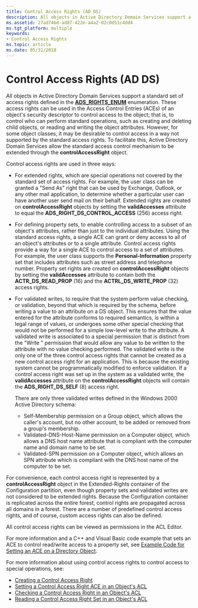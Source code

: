 ```yaml
---
title: Control Access Rights (AD DS)
description: All objects in Active Directory Domain Services support a standard set of access rights defined in the ADS\_RIGHTS\_ENUM enumeration.
ms.assetid: 27ad74bd-ad87-422e-a4a2-02c0d51c4dd4
ms.tgt_platform: multiple
keywords:
- Control Access Rights
ms.topic: article
ms.date: 05/31/2018
---
```


# Control Access Rights (AD DS)

All objects in Active Directory Domain Services support a standard set of access rights defined in the [**ADS\_RIGHTS\_ENUM**](https://docs.microsoft.com/windows/win32/api/iads/ne-iads-ads_rights_enum) enumeration. These access rights can be used in the Access Control Entries (ACEs) of an object's security descriptor to control access to the object; that is, to control who can perform standard operations, such as creating and deleting child objects, or reading and writing the object attributes. However, for some object classes, it may be desirable to control access in a way not supported by the standard access rights. To facilitate this, Active Directory Domain Services allow the standard access control mechanism to be extended through the **controlAccessRight** object.

Control access rights are used in three ways:

-   For extended rights, which are special operations not covered by the standard set of access rights. For example, the user class can be granted a "Send As" right that can be used by Exchange, Outlook, or any other mail application, to determine whether a particular user can have another user send mail on their behalf. Extended rights are created on **controlAccessRight** objects by setting the **validAccesses** attribute to equal the **ADS\_RIGHT\_DS\_CONTROL\_ACCESS** (256) access right.
-   For defining property sets, to enable controlling access to a subset of an object's attributes, rather than just to the individual attributes. Using the standard access rights, a single ACE can grant or deny access to all of an object's attributes or to a single attribute. Control access rights provide a way for a single ACE to control access to a set of attributes. For example, the user class supports the **Personal-Information** property set that includes attributes such as street address and telephone number. Property set rights are created on **controlAccessRight** objects by setting the **validAccesses** attribute to contain both the **ACTR\_DS\_READ\_PROP** (16) and the **ACTRL\_DS\_WRITE\_PROP** (32) access rights.
-   For validated writes, to require that the system perform value checking, or validation, beyond that which is required by the schema, before writing a value to an attribute on a DS object. This ensures that the value entered for the attribute conforms to required semantics, is within a legal range of values, or undergoes some other special checking that would not be performed for a simple low-level write to the attribute. A validated write is associated to a special permission that is distinct from the "Write <attribute>" permission that would allow any value to be written to the attribute with no value checking performed. The validated write is the only one of the three control access rights that cannot be created as a new control access right for an application. This is because the existing system cannot be programmatically modified to enforce validation. If a control access right was set up in the system as a validated write, the **validAccesses** attribute on the **controlAccessRight** objects will contain the **ADS\_RIGHT\_DS\_SELF** (8) access right.

    There are only three validated writes defined in the Windows 2000 Active Directory schema:

    -   Self-Membership permission on a Group object, which allows the caller's account, but no other account, to be added or removed from a group's membership.
    -   Validated-DNS-Host-Name permission on a Computer object, which allows a DNS host name attribute that is compliant with the computer name and domain name to be set.
    -   Validated-SPN permission on a Computer object, which allows an SPN attribute which is compliant with the DNS host name of the computer to be set.

For convenience, each control access right is represented by a **controlAccessRight** object in the Extended-Rights container of the Configuration partition, even though property sets and validated writes are not considered to be extended rights. Because the Configuration container is replicated across the entire forest, control rights are propagated across all domains in a forest. There are a number of predefined control access rights, and of course, custom access rights can also be defined.

All control access rights can be viewed as permissions in the ACL Editor.

For more information and a C++ and Visual Basic code example that sets an ACE to control read/write access to a property set, see [Example Code for Setting an ACE on a Directory Object](example-code-for-setting-an-ace-on-a-directory-object.md).

For more information about using control access rights to control access to special operations, see:

-   [Creating a Control Access Right](creating-a-control-access-right.md)
-   [Setting a Control Access Right ACE in an Object's ACL](setting-a-control-access-right-ace-in-an-objectampaposs-acl.md)
-   [Checking a Control Access Right in an Object's ACL](checking-a-control-access-right-in-an-objectampaposs-acl.md)
-   [Reading a Control Access Right Set in an Object's ACL](reading-a-control-access-right-set-in-an-objectampaposs-acl.md)

 

 




